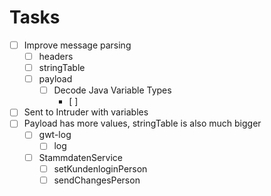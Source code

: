 

# Tasks
* [ ] Improve message parsing
  * [ ] headers
  * [ ] stringTable
  * [ ] payload
    * [ ] Decode Java Variable Types
      * [ ]
* [ ] Sent to Intruder with variables
* [ ] Payload has more values, stringTable is also much bigger
  * [ ] gwt-log
    * [ ] log
  * [ ] StammdatenService
    * [ ] setKundenloginPerson
    * [ ] sendChangesPerson

